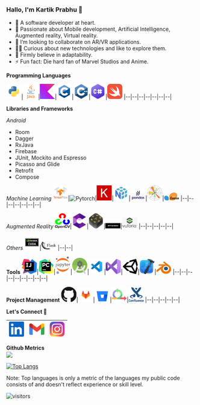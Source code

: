 
### Hallo, I'm Kartik Prabhu 👋

- 🔭 A software developer at heart.
- 🌱 Passionate about Mobile development, Artificial Intelligence, Augmented reality, Virtual reality.
- 🤖 I’m looking to collaborate on AR/VR applications.
- 👨‍💻 Curious about new technologies and like to explore them.
- 🤔 Firmly believe in adaptability.
- ⚡ Fun fact: Die hard fan of Marvel Studios and Anime. 


**Programming Languages**

<img title="Python" alt="Python" width="40px" 
src="https://raw.githubusercontent.com/github/explore/master/topics/python/python.png"/>|<img alt="Java" title="Java" width="40px" src="https://raw.githubusercontent.com/github/explore/master/topics/java/java.png">|<img title="C" alt="C" width="40px" 
src="https://raw.githubusercontent.com/github/explore/master/topics/kotlin/kotlin.png">|<img title="Kotlin" alt="Kotlin" width="40px"
src="https://raw.githubusercontent.com/github/explore/master/topics/c/c.png">|<img title="C++" alt="C++" width="40px" src="https://raw.githubusercontent.com/github/explore/master/topics/cpp/cpp.png">|<img title="C#" alt="C#" width="40px" src="https://raw.githubusercontent.com/github/explore/master/topics/csharp/csharp.png">|<img title="Swift" alt="Swift" width="40px" src="https://raw.githubusercontent.com/github/explore/master/topics/swift/swift.png">
|--|--|--|--|--|--|--|


**Libraries and Frameworks**

*Android*
- Room
- Dagger
- RxJava
- Firebase
- JUnit, Mockito and Espresso
- Picasso and Glide
- Retrofit
- Compose

*Machine Learning*
<img title="Tensorflow" alt="Tensorflow" width="40px" src="https://raw.githubusercontent.com/github/explore/master/topics/tensorflow/tensorflow.png"/>|<img title="Pytorch" alt="Pytorch" width="40px" src="https://pytorch.org/assets/images/pytorch-logo.png"/>|<img title="Keras" alt="Keras" width="40px" src="https://raw.githubusercontent.com/github/explore/master/topics/keras/keras.png"/>|<img title="Numpy" alt="Numpy" width="40px" src="https://raw.githubusercontent.com/github/explore/master/topics/numpy/numpy.png"/>|<img title="Pandas" alt="Pandas" width="40px" src="https://github.com/kartikprabhu20/kartikprabhu20/blob/main/images/pandas.png"/>|<img title="Matplotlib" alt="Matplotlib" width="40px" src="https://github.com/kartikprabhu20/kartikprabhu20/blob/main/images/matplotlib.png"/>|<img title="SKLearn" alt="SKLearn" width="40px" src="https://github.com/kartikprabhu20/kartikprabhu20/blob/main/images/sklearn.png"/>
|--|--|--|--|--|--|--|

*Augmented Reality*
<img title="OpenCV" alt="OpenCV" width="40px" src="https://raw.githubusercontent.com/github/explore/master/topics/opencv/opencv.png"/>|<img title="ARCore" alt="ARCore" width="40px" src="https://github.com/kartikprabhu20/kartikprabhu20/blob/main/images/arcore.png"/>|<img title="ARKit" alt="ARKit" width="40px" src="https://github.com/kartikprabhu20/kartikprabhu20/blob/main/images/arkit.jpeg"/>|<img title="ARFoundation" alt="ARfoundation" width="40px" src="https://github.com/kartikprabhu20/kartikprabhu20/blob/main/images/arfoundation.png"/>|<img title="Vuforia" alt="Vuforia" width="40px" src="https://github.com/kartikprabhu20/kartikprabhu20/blob/main/images/vuforia.png"/>
|--|--|--|--|--|

*Others*
<img title="Cuda" alt="Cuda" width="40px" style="background-color:white" src="https://raw.githubusercontent.com/github/explore/master/topics/cuda/cuda.png"/>|<img title="Flask" alt="Flask" width="40px" src="https://github.com/kartikprabhu20/kartikprabhu20/blob/main/images/flask.png" />
|--|--|


**Tools**
<img title="IntelliJ" alt="IntelliJ" width="40px" src="https://github.com/kartikprabhu20/kartikprabhu20/blob/main/images/intellij.jpeg"/>|<img title="Pycharm" alt="Pycharm" width="40px" src="https://raw.githubusercontent.com/github/explore/master/topics/pycharm/pycharm.png"/>|<img title="Jupyter Notebook" alt="Jupyter Notebook" width="40px" src="https://github.com/kartikprabhu20/kartikprabhu20/blob/main/images/jupyter.png"/>|<img title="Android Studio" alt="Android Studio" width="40px" src="https://github.com/kartikprabhu20/kartikprabhu20/blob/main/images/AndroidStudio.png"/>|<img title="VSCode" alt="VSCode" width="40px" src="https://github.com/kartikprabhu20/kartikprabhu20/blob/main/images/VSCode.jpeg"/>|<img title="VisualStudio" alt="VisualStudio" width="40px" src="https://github.com/kartikprabhu20/kartikprabhu20/blob/main/images/VisualStudio.jpeg"/>|<img title="Unity" alt="Unity" width="40px" src="https://github.com/kartikprabhu20/kartikprabhu20/blob/main/images/unity.png"/>|<img title="Xcode" alt="Xcode" width="40px" src="https://raw.githubusercontent.com/github/explore/master/topics/xcode/xcode.png"/>|<img title="Blender" alt="Blender" width="40px" src="https://github.com/kartikprabhu20/kartikprabhu20/blob/main/images/blender.png"/>
|--|--|--|--|--|--|--|--|--|


**Project Management**
<img title="Github" alt="Github" width="40px" style="background-color:white" src="https://github.com/kartikprabhu20/kartikprabhu20/blob/main/images/github.jpeg" />|<img title="Gitlab" alt="Gitlab" width="40px" src="https://github.com/kartikprabhu20/kartikprabhu20/blob/main/images/gitlab.png"/>|<img title="Bitbucket" alt="Bitbucket" width="40px" src="https://github.com/kartikprabhu20/kartikprabhu20/blob/main/images/bitbucket.jpg"/>|<img title="Agile" alt="Agile" width="40px" src="https://github.com/kartikprabhu20/kartikprabhu20/blob/main/images/agile.png"/>|<img title="Confluence" alt="Confluence" width="40px" src="https://github.com/kartikprabhu20/kartikprabhu20/blob/main/images/confluence.png"/>
|--|--|--|--|--|
  
  
 **Let's Connect :handshake:**

<a href="https://www.linkedin.com/in/kartikprabhu20/"><img width="40px" src="https://github.com/kartikprabhu20/kartikprabhu20/blob/main/images/linkedin.png"></a>|<a href="mailto:prabhukartik20@gmail.com"><img width="40px" src="https://github.com/kartikprabhu20/kartikprabhu20/blob/main/images/gmail.png"></a>|<a href="https://www.instagram.com/kartik_prabhu_/"><img width="40px" src="https://github.com/kartikprabhu20/kartikprabhu20/blob/main/images/instagram.png"></a>
|--|--|--|
  
  
 **Github Metrics**  
<img align="center" src="https://github-readme-stats.vercel.app/api/?username=kartikprabhu20" />

[![Top Langs](https://github-readme-stats.vercel.app/api/top-langs/?username=kartikprabhu20)](https://github.com/anuraghazra/github-readme-stats)
<!-- <img align="center" src="https://github-readme-stats.vercel.app/api/top-langs/?username=kartikprabhu20&layout=compact&theme=buefy&hide_border=true" /> -->
 
 Note: Top languages is only a metric of the languages my public code consists of and doesn't reflect experience or skill level.

![visitors](https://visitor-badge-reloaded.herokuapp.com/badge?page_id=kartikprabhu20.kartikprabhu20&color=00df00) 

